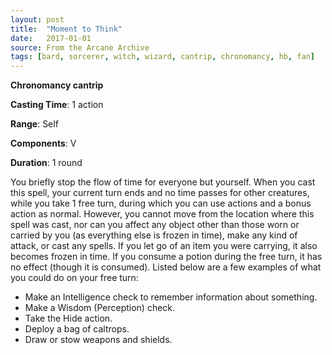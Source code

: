 ```yaml
---
layout: post
title:  "Moment to Think"
date:   2017-01-01
source: From the Arcane Archive
tags: [bard, sorcerer, witch, wizard, cantrip, chronomancy, hb, fan]
---
```


**Chronomancy cantrip**

**Casting Time**: 1 action

**Range**: Self

**Components**: V

**Duration**: 1 round

You briefly stop the flow of time for everyone but yourself. When you cast this spell, your current turn ends and no time passes for other creatures, while you take 1 free turn, during which you can use actions and a bonus action as normal. However, you cannot move from the location where this spell was cast, nor can you affect any object other than those worn or carried by you (as everything else is frozen in time), make any kind of attack, or cast any spells. If you let go of an item you were carrying, it also becomes frozen in time. If you consume a potion during the free turn, it has no effect (though it is consumed). Listed below are a few examples of what you could do on your free turn:
* Make an Intelligence check to remember information about something.
* Make a Wisdom (Perception) check.
* Take the Hide action.
* Deploy a bag of caltrops.
* Draw or stow weapons and shields.
